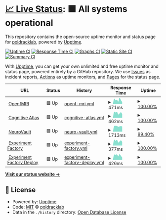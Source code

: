 # [📈 Live Status](https://poldracklab.github.io/uptime): <!--live status--> **🟩 All systems operational**

This repository contains the open-source uptime monitor and status page for [poldracklab](https://poldracklab.github.io/uptime), powered by [Upptime](https://github.com/upptime/upptime).

[![Uptime CI](https://github.com/poldracklab/uptime/workflows/Uptime%20CI/badge.svg)](https://github.com/poldracklab/uptime/actions?query=workflow%3A%22Uptime+CI%22)
[![Response Time CI](https://github.com/poldracklab/uptime/workflows/Response%20Time%20CI/badge.svg)](https://github.com/poldracklab/uptime/actions?query=workflow%3A%22Response+Time+CI%22)
[![Graphs CI](https://github.com/poldracklab/uptime/workflows/Graphs%20CI/badge.svg)](https://github.com/poldracklab/uptime/actions?query=workflow%3A%22Graphs+CI%22)
[![Static Site CI](https://github.com/poldracklab/uptime/workflows/Static%20Site%20CI/badge.svg)](https://github.com/poldracklab/uptime/actions?query=workflow%3A%22Static+Site+CI%22)
[![Summary CI](https://github.com/poldracklab/uptime/workflows/Summary%20CI/badge.svg)](https://github.com/poldracklab/uptime/actions?query=workflow%3A%22Summary+CI%22)

With [Upptime](https://upptime.js.org), you can get your own unlimited and free uptime monitor and status page, powered entirely by a GitHub repository. We use [Issues](https://github.com/poldracklab/uptime/issues) as incident reports, [Actions](https://github.com/poldracklab/uptime/actions) as uptime monitors, and [Pages](https://poldracklab.github.io/uptime) for the status page.

<!--start: status pages-->
<!-- This summary is generated by Upptime (https://github.com/upptime/upptime) -->
<!-- Do not edit this manually, your changes will be overwritten -->
<!-- prettier-ignore -->
| URL | Status | History | Response Time | Uptime |
| --- | ------ | ------- | ------------- | ------ |
| <img alt="" src="https://icons.duckduckgo.com/ip3/openfmri.org.ico" height="13"> [OpenfMRI](https://openfmri.org) | 🟩 Up | [openf-mri.yml](https://github.com/poldracklab/uptime/commits/HEAD/history/openf-mri.yml) | <details><summary><img alt="Response time graph" src="./graphs/openf-mri/response-time-week.png" height="20"> 471ms</summary><br><a href="https://poldracklab.github.io/uptime/history/openf-mri"><img alt="Response time 433" src="https://img.shields.io/endpoint?url=https%3A%2F%2Fraw.githubusercontent.com%2Fpoldracklab%2Fuptime%2FHEAD%2Fapi%2Fopenf-mri%2Fresponse-time.json"></a><br><a href="https://poldracklab.github.io/uptime/history/openf-mri"><img alt="24-hour response time 304" src="https://img.shields.io/endpoint?url=https%3A%2F%2Fraw.githubusercontent.com%2Fpoldracklab%2Fuptime%2FHEAD%2Fapi%2Fopenf-mri%2Fresponse-time-day.json"></a><br><a href="https://poldracklab.github.io/uptime/history/openf-mri"><img alt="7-day response time 471" src="https://img.shields.io/endpoint?url=https%3A%2F%2Fraw.githubusercontent.com%2Fpoldracklab%2Fuptime%2FHEAD%2Fapi%2Fopenf-mri%2Fresponse-time-week.json"></a><br><a href="https://poldracklab.github.io/uptime/history/openf-mri"><img alt="30-day response time 463" src="https://img.shields.io/endpoint?url=https%3A%2F%2Fraw.githubusercontent.com%2Fpoldracklab%2Fuptime%2FHEAD%2Fapi%2Fopenf-mri%2Fresponse-time-month.json"></a><br><a href="https://poldracklab.github.io/uptime/history/openf-mri"><img alt="1-year response time 436" src="https://img.shields.io/endpoint?url=https%3A%2F%2Fraw.githubusercontent.com%2Fpoldracklab%2Fuptime%2FHEAD%2Fapi%2Fopenf-mri%2Fresponse-time-year.json"></a></details> | <details><summary><a href="https://poldracklab.github.io/uptime/history/openf-mri">100.00%</a></summary><a href="https://poldracklab.github.io/uptime/history/openf-mri"><img alt="All-time uptime 99.60%" src="https://img.shields.io/endpoint?url=https%3A%2F%2Fraw.githubusercontent.com%2Fpoldracklab%2Fuptime%2FHEAD%2Fapi%2Fopenf-mri%2Fuptime.json"></a><br><a href="https://poldracklab.github.io/uptime/history/openf-mri"><img alt="24-hour uptime 100.00%" src="https://img.shields.io/endpoint?url=https%3A%2F%2Fraw.githubusercontent.com%2Fpoldracklab%2Fuptime%2FHEAD%2Fapi%2Fopenf-mri%2Fuptime-day.json"></a><br><a href="https://poldracklab.github.io/uptime/history/openf-mri"><img alt="7-day uptime 100.00%" src="https://img.shields.io/endpoint?url=https%3A%2F%2Fraw.githubusercontent.com%2Fpoldracklab%2Fuptime%2FHEAD%2Fapi%2Fopenf-mri%2Fuptime-week.json"></a><br><a href="https://poldracklab.github.io/uptime/history/openf-mri"><img alt="30-day uptime 100.00%" src="https://img.shields.io/endpoint?url=https%3A%2F%2Fraw.githubusercontent.com%2Fpoldracklab%2Fuptime%2FHEAD%2Fapi%2Fopenf-mri%2Fuptime-month.json"></a><br><a href="https://poldracklab.github.io/uptime/history/openf-mri"><img alt="1-year uptime 99.71%" src="https://img.shields.io/endpoint?url=https%3A%2F%2Fraw.githubusercontent.com%2Fpoldracklab%2Fuptime%2FHEAD%2Fapi%2Fopenf-mri%2Fuptime-year.json"></a></details>
| <img alt="" src="https://icons.duckduckgo.com/ip3/cognitiveatlas.org.ico" height="13"> [Cognitive Atlas](https://cognitiveatlas.org) | 🟩 Up | [cognitive-atlas.yml](https://github.com/poldracklab/uptime/commits/HEAD/history/cognitive-atlas.yml) | <details><summary><img alt="Response time graph" src="./graphs/cognitive-atlas/response-time-week.png" height="20"> 462ms</summary><br><a href="https://poldracklab.github.io/uptime/history/cognitive-atlas"><img alt="Response time 477" src="https://img.shields.io/endpoint?url=https%3A%2F%2Fraw.githubusercontent.com%2Fpoldracklab%2Fuptime%2FHEAD%2Fapi%2Fcognitive-atlas%2Fresponse-time.json"></a><br><a href="https://poldracklab.github.io/uptime/history/cognitive-atlas"><img alt="24-hour response time 166" src="https://img.shields.io/endpoint?url=https%3A%2F%2Fraw.githubusercontent.com%2Fpoldracklab%2Fuptime%2FHEAD%2Fapi%2Fcognitive-atlas%2Fresponse-time-day.json"></a><br><a href="https://poldracklab.github.io/uptime/history/cognitive-atlas"><img alt="7-day response time 462" src="https://img.shields.io/endpoint?url=https%3A%2F%2Fraw.githubusercontent.com%2Fpoldracklab%2Fuptime%2FHEAD%2Fapi%2Fcognitive-atlas%2Fresponse-time-week.json"></a><br><a href="https://poldracklab.github.io/uptime/history/cognitive-atlas"><img alt="30-day response time 465" src="https://img.shields.io/endpoint?url=https%3A%2F%2Fraw.githubusercontent.com%2Fpoldracklab%2Fuptime%2FHEAD%2Fapi%2Fcognitive-atlas%2Fresponse-time-month.json"></a><br><a href="https://poldracklab.github.io/uptime/history/cognitive-atlas"><img alt="1-year response time 469" src="https://img.shields.io/endpoint?url=https%3A%2F%2Fraw.githubusercontent.com%2Fpoldracklab%2Fuptime%2FHEAD%2Fapi%2Fcognitive-atlas%2Fresponse-time-year.json"></a></details> | <details><summary><a href="https://poldracklab.github.io/uptime/history/cognitive-atlas">100.00%</a></summary><a href="https://poldracklab.github.io/uptime/history/cognitive-atlas"><img alt="All-time uptime 99.89%" src="https://img.shields.io/endpoint?url=https%3A%2F%2Fraw.githubusercontent.com%2Fpoldracklab%2Fuptime%2FHEAD%2Fapi%2Fcognitive-atlas%2Fuptime.json"></a><br><a href="https://poldracklab.github.io/uptime/history/cognitive-atlas"><img alt="24-hour uptime 100.00%" src="https://img.shields.io/endpoint?url=https%3A%2F%2Fraw.githubusercontent.com%2Fpoldracklab%2Fuptime%2FHEAD%2Fapi%2Fcognitive-atlas%2Fuptime-day.json"></a><br><a href="https://poldracklab.github.io/uptime/history/cognitive-atlas"><img alt="7-day uptime 100.00%" src="https://img.shields.io/endpoint?url=https%3A%2F%2Fraw.githubusercontent.com%2Fpoldracklab%2Fuptime%2FHEAD%2Fapi%2Fcognitive-atlas%2Fuptime-week.json"></a><br><a href="https://poldracklab.github.io/uptime/history/cognitive-atlas"><img alt="30-day uptime 100.00%" src="https://img.shields.io/endpoint?url=https%3A%2F%2Fraw.githubusercontent.com%2Fpoldracklab%2Fuptime%2FHEAD%2Fapi%2Fcognitive-atlas%2Fuptime-month.json"></a><br><a href="https://poldracklab.github.io/uptime/history/cognitive-atlas"><img alt="1-year uptime 100.00%" src="https://img.shields.io/endpoint?url=https%3A%2F%2Fraw.githubusercontent.com%2Fpoldracklab%2Fuptime%2FHEAD%2Fapi%2Fcognitive-atlas%2Fuptime-year.json"></a></details>
| <img alt="" src="https://icons.duckduckgo.com/ip3/neurovault.org.ico" height="13"> [NeuroVault](https://neurovault.org) | 🟩 Up | [neuro-vault.yml](https://github.com/poldracklab/uptime/commits/HEAD/history/neuro-vault.yml) | <details><summary><img alt="Response time graph" src="./graphs/neuro-vault/response-time-week.png" height="20"> 1713ms</summary><br><a href="https://poldracklab.github.io/uptime/history/neuro-vault"><img alt="Response time 1882" src="https://img.shields.io/endpoint?url=https%3A%2F%2Fraw.githubusercontent.com%2Fpoldracklab%2Fuptime%2FHEAD%2Fapi%2Fneuro-vault%2Fresponse-time.json"></a><br><a href="https://poldracklab.github.io/uptime/history/neuro-vault"><img alt="24-hour response time 1718" src="https://img.shields.io/endpoint?url=https%3A%2F%2Fraw.githubusercontent.com%2Fpoldracklab%2Fuptime%2FHEAD%2Fapi%2Fneuro-vault%2Fresponse-time-day.json"></a><br><a href="https://poldracklab.github.io/uptime/history/neuro-vault"><img alt="7-day response time 1713" src="https://img.shields.io/endpoint?url=https%3A%2F%2Fraw.githubusercontent.com%2Fpoldracklab%2Fuptime%2FHEAD%2Fapi%2Fneuro-vault%2Fresponse-time-week.json"></a><br><a href="https://poldracklab.github.io/uptime/history/neuro-vault"><img alt="30-day response time 1647" src="https://img.shields.io/endpoint?url=https%3A%2F%2Fraw.githubusercontent.com%2Fpoldracklab%2Fuptime%2FHEAD%2Fapi%2Fneuro-vault%2Fresponse-time-month.json"></a><br><a href="https://poldracklab.github.io/uptime/history/neuro-vault"><img alt="1-year response time 1703" src="https://img.shields.io/endpoint?url=https%3A%2F%2Fraw.githubusercontent.com%2Fpoldracklab%2Fuptime%2FHEAD%2Fapi%2Fneuro-vault%2Fresponse-time-year.json"></a></details> | <details><summary><a href="https://poldracklab.github.io/uptime/history/neuro-vault">99.40%</a></summary><a href="https://poldracklab.github.io/uptime/history/neuro-vault"><img alt="All-time uptime 99.10%" src="https://img.shields.io/endpoint?url=https%3A%2F%2Fraw.githubusercontent.com%2Fpoldracklab%2Fuptime%2FHEAD%2Fapi%2Fneuro-vault%2Fuptime.json"></a><br><a href="https://poldracklab.github.io/uptime/history/neuro-vault"><img alt="24-hour uptime 95.79%" src="https://img.shields.io/endpoint?url=https%3A%2F%2Fraw.githubusercontent.com%2Fpoldracklab%2Fuptime%2FHEAD%2Fapi%2Fneuro-vault%2Fuptime-day.json"></a><br><a href="https://poldracklab.github.io/uptime/history/neuro-vault"><img alt="7-day uptime 99.40%" src="https://img.shields.io/endpoint?url=https%3A%2F%2Fraw.githubusercontent.com%2Fpoldracklab%2Fuptime%2FHEAD%2Fapi%2Fneuro-vault%2Fuptime-week.json"></a><br><a href="https://poldracklab.github.io/uptime/history/neuro-vault"><img alt="30-day uptime 99.59%" src="https://img.shields.io/endpoint?url=https%3A%2F%2Fraw.githubusercontent.com%2Fpoldracklab%2Fuptime%2FHEAD%2Fapi%2Fneuro-vault%2Fuptime-month.json"></a><br><a href="https://poldracklab.github.io/uptime/history/neuro-vault"><img alt="1-year uptime 98.31%" src="https://img.shields.io/endpoint?url=https%3A%2F%2Fraw.githubusercontent.com%2Fpoldracklab%2Fuptime%2FHEAD%2Fapi%2Fneuro-vault%2Fuptime-year.json"></a></details>
| <img alt="" src="https://icons.duckduckgo.com/ip3/expfactory.org.ico" height="13"> [Experiment Factory](https://expfactory.org) | 🟩 Up | [experiment-factory.yml](https://github.com/poldracklab/uptime/commits/HEAD/history/experiment-factory.yml) | <details><summary><img alt="Response time graph" src="./graphs/experiment-factory/response-time-week.png" height="20"> 377ms</summary><br><a href="https://poldracklab.github.io/uptime/history/experiment-factory"><img alt="Response time 393" src="https://img.shields.io/endpoint?url=https%3A%2F%2Fraw.githubusercontent.com%2Fpoldracklab%2Fuptime%2FHEAD%2Fapi%2Fexperiment-factory%2Fresponse-time.json"></a><br><a href="https://poldracklab.github.io/uptime/history/experiment-factory"><img alt="24-hour response time 133" src="https://img.shields.io/endpoint?url=https%3A%2F%2Fraw.githubusercontent.com%2Fpoldracklab%2Fuptime%2FHEAD%2Fapi%2Fexperiment-factory%2Fresponse-time-day.json"></a><br><a href="https://poldracklab.github.io/uptime/history/experiment-factory"><img alt="7-day response time 377" src="https://img.shields.io/endpoint?url=https%3A%2F%2Fraw.githubusercontent.com%2Fpoldracklab%2Fuptime%2FHEAD%2Fapi%2Fexperiment-factory%2Fresponse-time-week.json"></a><br><a href="https://poldracklab.github.io/uptime/history/experiment-factory"><img alt="30-day response time 380" src="https://img.shields.io/endpoint?url=https%3A%2F%2Fraw.githubusercontent.com%2Fpoldracklab%2Fuptime%2FHEAD%2Fapi%2Fexperiment-factory%2Fresponse-time-month.json"></a><br><a href="https://poldracklab.github.io/uptime/history/experiment-factory"><img alt="1-year response time 383" src="https://img.shields.io/endpoint?url=https%3A%2F%2Fraw.githubusercontent.com%2Fpoldracklab%2Fuptime%2FHEAD%2Fapi%2Fexperiment-factory%2Fresponse-time-year.json"></a></details> | <details><summary><a href="https://poldracklab.github.io/uptime/history/experiment-factory">100.00%</a></summary><a href="https://poldracklab.github.io/uptime/history/experiment-factory"><img alt="All-time uptime 100.00%" src="https://img.shields.io/endpoint?url=https%3A%2F%2Fraw.githubusercontent.com%2Fpoldracklab%2Fuptime%2FHEAD%2Fapi%2Fexperiment-factory%2Fuptime.json"></a><br><a href="https://poldracklab.github.io/uptime/history/experiment-factory"><img alt="24-hour uptime 100.00%" src="https://img.shields.io/endpoint?url=https%3A%2F%2Fraw.githubusercontent.com%2Fpoldracklab%2Fuptime%2FHEAD%2Fapi%2Fexperiment-factory%2Fuptime-day.json"></a><br><a href="https://poldracklab.github.io/uptime/history/experiment-factory"><img alt="7-day uptime 100.00%" src="https://img.shields.io/endpoint?url=https%3A%2F%2Fraw.githubusercontent.com%2Fpoldracklab%2Fuptime%2FHEAD%2Fapi%2Fexperiment-factory%2Fuptime-week.json"></a><br><a href="https://poldracklab.github.io/uptime/history/experiment-factory"><img alt="30-day uptime 100.00%" src="https://img.shields.io/endpoint?url=https%3A%2F%2Fraw.githubusercontent.com%2Fpoldracklab%2Fuptime%2FHEAD%2Fapi%2Fexperiment-factory%2Fuptime-month.json"></a><br><a href="https://poldracklab.github.io/uptime/history/experiment-factory"><img alt="1-year uptime 100.00%" src="https://img.shields.io/endpoint?url=https%3A%2F%2Fraw.githubusercontent.com%2Fpoldracklab%2Fuptime%2FHEAD%2Fapi%2Fexperiment-factory%2Fuptime-year.json"></a></details>
| <img alt="" src="https://icons.duckduckgo.com/ip3/deploy.expfactory.org.ico" height="13"> [Experiment Factory Deploy](https://deploy.expfactory.org) | 🟩 Up | [experiment-factory-deploy.yml](https://github.com/poldracklab/uptime/commits/HEAD/history/experiment-factory-deploy.yml) | <details><summary><img alt="Response time graph" src="./graphs/experiment-factory-deploy/response-time-week.png" height="20"> 426ms</summary><br><a href="https://poldracklab.github.io/uptime/history/experiment-factory-deploy"><img alt="Response time 435" src="https://img.shields.io/endpoint?url=https%3A%2F%2Fraw.githubusercontent.com%2Fpoldracklab%2Fuptime%2FHEAD%2Fapi%2Fexperiment-factory-deploy%2Fresponse-time.json"></a><br><a href="https://poldracklab.github.io/uptime/history/experiment-factory-deploy"><img alt="24-hour response time 167" src="https://img.shields.io/endpoint?url=https%3A%2F%2Fraw.githubusercontent.com%2Fpoldracklab%2Fuptime%2FHEAD%2Fapi%2Fexperiment-factory-deploy%2Fresponse-time-day.json"></a><br><a href="https://poldracklab.github.io/uptime/history/experiment-factory-deploy"><img alt="7-day response time 426" src="https://img.shields.io/endpoint?url=https%3A%2F%2Fraw.githubusercontent.com%2Fpoldracklab%2Fuptime%2FHEAD%2Fapi%2Fexperiment-factory-deploy%2Fresponse-time-week.json"></a><br><a href="https://poldracklab.github.io/uptime/history/experiment-factory-deploy"><img alt="30-day response time 434" src="https://img.shields.io/endpoint?url=https%3A%2F%2Fraw.githubusercontent.com%2Fpoldracklab%2Fuptime%2FHEAD%2Fapi%2Fexperiment-factory-deploy%2Fresponse-time-month.json"></a><br><a href="https://poldracklab.github.io/uptime/history/experiment-factory-deploy"><img alt="1-year response time 435" src="https://img.shields.io/endpoint?url=https%3A%2F%2Fraw.githubusercontent.com%2Fpoldracklab%2Fuptime%2FHEAD%2Fapi%2Fexperiment-factory-deploy%2Fresponse-time-year.json"></a></details> | <details><summary><a href="https://poldracklab.github.io/uptime/history/experiment-factory-deploy">100.00%</a></summary><a href="https://poldracklab.github.io/uptime/history/experiment-factory-deploy"><img alt="All-time uptime 100.00%" src="https://img.shields.io/endpoint?url=https%3A%2F%2Fraw.githubusercontent.com%2Fpoldracklab%2Fuptime%2FHEAD%2Fapi%2Fexperiment-factory-deploy%2Fuptime.json"></a><br><a href="https://poldracklab.github.io/uptime/history/experiment-factory-deploy"><img alt="24-hour uptime 100.00%" src="https://img.shields.io/endpoint?url=https%3A%2F%2Fraw.githubusercontent.com%2Fpoldracklab%2Fuptime%2FHEAD%2Fapi%2Fexperiment-factory-deploy%2Fuptime-day.json"></a><br><a href="https://poldracklab.github.io/uptime/history/experiment-factory-deploy"><img alt="7-day uptime 100.00%" src="https://img.shields.io/endpoint?url=https%3A%2F%2Fraw.githubusercontent.com%2Fpoldracklab%2Fuptime%2FHEAD%2Fapi%2Fexperiment-factory-deploy%2Fuptime-week.json"></a><br><a href="https://poldracklab.github.io/uptime/history/experiment-factory-deploy"><img alt="30-day uptime 100.00%" src="https://img.shields.io/endpoint?url=https%3A%2F%2Fraw.githubusercontent.com%2Fpoldracklab%2Fuptime%2FHEAD%2Fapi%2Fexperiment-factory-deploy%2Fuptime-month.json"></a><br><a href="https://poldracklab.github.io/uptime/history/experiment-factory-deploy"><img alt="1-year uptime 100.00%" src="https://img.shields.io/endpoint?url=https%3A%2F%2Fraw.githubusercontent.com%2Fpoldracklab%2Fuptime%2FHEAD%2Fapi%2Fexperiment-factory-deploy%2Fuptime-year.json"></a></details>

<!--end: status pages-->

[**Visit our status website →**](https://poldracklab.github.io/uptime)

## 📄 License

- Powered by: [Upptime](https://github.com/upptime/upptime)
- Code: [MIT](./LICENSE) © [poldracklab](https://poldracklab.github.io/uptime)
- Data in the `./history` directory: [Open Database License](https://opendatacommons.org/licenses/odbl/1-0/)
